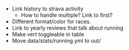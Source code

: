 * Link history to strava activity
  * How to handle multiple? Link to first?
* Different format/color for races.
* Link to yearly reviews that talk about running
* Make vert toggleable in table
* Move data/stats/running.yml to out/
